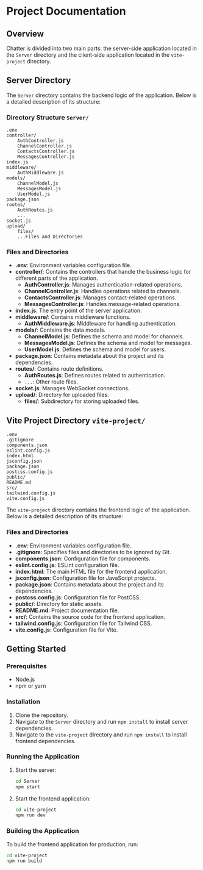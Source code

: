 
# Project Documentation

## Overview
Chatter is divided into two main parts: the server-side application located in the `Server` directory and the client-side application located in the `vite-project` directory.

## Server Directory
The `Server` directory contains the backend logic of the application. Below is a detailed description of its structure:

### Directory Structure `Server/`
```
.env
controller/
    AuthController.js
    ChannelController.js
    ContactsController.js
    MessagesController.js
index.js
middleware/
    AuthMiddleware.js
models/
    ChannelModel.js
    MessagesModel.js
    UserModel.js
package.json
routes/
    AuthRoutes.js
    ...
socket.js
upload/
    files/
    ...Files and Directories
```

### Files and Directories
- **.env**: Environment variables configuration file.
- **controller/**: Contains the controllers that handle the business logic for different parts of the application.
    - **AuthController.js**: Manages authentication-related operations.
    - **ChannelController.js**: Handles operations related to channels.
    - **ContactsController.js**: Manages contact-related operations.
    - **MessagesController.js**: Handles message-related operations.
- **index.js**: The entry point of the server application.
- **middleware/**: Contains middleware functions.
    - **AuthMiddleware.js**: Middleware for handling authentication.
- **models/**: Contains the data models.
    - **ChannelModel.js**: Defines the schema and model for channels.
    - **MessagesModel.js**: Defines the schema and model for messages.
    - **UserModel.js**: Defines the schema and model for users.
- **package.json**: Contains metadata about the project and its dependencies.
- **routes/**: Contains route definitions.
    - **AuthRoutes.js**: Defines routes related to authentication.
    - `...`: Other route files.
- **socket.js**: Manages WebSocket connections.
- **upload/**: Directory for uploaded files.
    - **files/**: Subdirectory for storing uploaded files.

## Vite Project Directory `vite-project/`
```
.env
.gitignore
components.json
eslint.config.js
index.html
jsconfig.json
package.json
postcss.config.js
public/
README.md
src/
tailwind.config.js
vite.config.js
```

The `vite-project` directory contains the frontend logic of the application. Below is a detailed description of its structure:

### Files and Directories
- **.env**: Environment variables configuration file.
- **.gitignore**: Specifies files and directories to be ignored by Git.
- **components.json**: Configuration file for components.
- **eslint.config.js**: ESLint configuration file.
- **index.html**: The main HTML file for the frontend application.
- **jsconfig.json**: Configuration file for JavaScript projects.
- **package.json**: Contains metadata about the project and its dependencies.
- **postcss.config.js**: Configuration file for PostCSS.
- **public/**: Directory for static assets.
- **README.md**: Project documentation file.
- **src/**: Contains the source code for the frontend application.
- **tailwind.config.js**: Configuration file for Tailwind CSS.
- **vite.config.js**: Configuration file for Vite.

## Getting Started

### Prerequisites
- Node.js
- npm or yarn

### Installation
1. Clone the repository.
2. Navigate to the `Server` directory and run `npm install` to install server dependencies.
3. Navigate to the `vite-project` directory and run `npm install` to install frontend dependencies.

### Running the Application
1. Start the server:
    ```bash
    cd Server
    npm start
    ```
2. Start the frontend application:
    ```bash
    cd vite-project
    npm run dev
    ```

### Building the Application
To build the frontend application for production, run:
```bash
cd vite-project
npm run build
```

